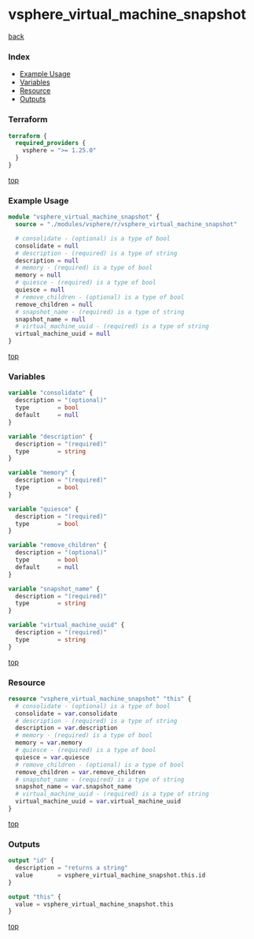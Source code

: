 # vsphere_virtual_machine_snapshot

[back](../vsphere.md)

### Index

- [Example Usage](#example-usage)
- [Variables](#variables)
- [Resource](#resource)
- [Outputs](#outputs)

### Terraform

```terraform
terraform {
  required_providers {
    vsphere = ">= 1.25.0"
  }
}
```

[top](#index)

### Example Usage

```terraform
module "vsphere_virtual_machine_snapshot" {
  source = "./modules/vsphere/r/vsphere_virtual_machine_snapshot"

  # consolidate - (optional) is a type of bool
  consolidate = null
  # description - (required) is a type of string
  description = null
  # memory - (required) is a type of bool
  memory = null
  # quiesce - (required) is a type of bool
  quiesce = null
  # remove_children - (optional) is a type of bool
  remove_children = null
  # snapshot_name - (required) is a type of string
  snapshot_name = null
  # virtual_machine_uuid - (required) is a type of string
  virtual_machine_uuid = null
}
```

[top](#index)

### Variables

```terraform
variable "consolidate" {
  description = "(optional)"
  type        = bool
  default     = null
}

variable "description" {
  description = "(required)"
  type        = string
}

variable "memory" {
  description = "(required)"
  type        = bool
}

variable "quiesce" {
  description = "(required)"
  type        = bool
}

variable "remove_children" {
  description = "(optional)"
  type        = bool
  default     = null
}

variable "snapshot_name" {
  description = "(required)"
  type        = string
}

variable "virtual_machine_uuid" {
  description = "(required)"
  type        = string
}
```

[top](#index)

### Resource

```terraform
resource "vsphere_virtual_machine_snapshot" "this" {
  # consolidate - (optional) is a type of bool
  consolidate = var.consolidate
  # description - (required) is a type of string
  description = var.description
  # memory - (required) is a type of bool
  memory = var.memory
  # quiesce - (required) is a type of bool
  quiesce = var.quiesce
  # remove_children - (optional) is a type of bool
  remove_children = var.remove_children
  # snapshot_name - (required) is a type of string
  snapshot_name = var.snapshot_name
  # virtual_machine_uuid - (required) is a type of string
  virtual_machine_uuid = var.virtual_machine_uuid
}
```

[top](#index)

### Outputs

```terraform
output "id" {
  description = "returns a string"
  value       = vsphere_virtual_machine_snapshot.this.id
}

output "this" {
  value = vsphere_virtual_machine_snapshot.this
}
```

[top](#index)